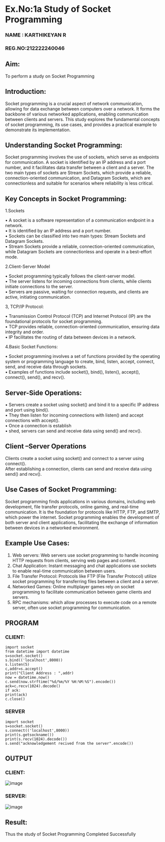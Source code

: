 # Ex.No:1a  			Study of Socket Programming
### NAME : KARTHIKEYAN R
### REG.NO:212222240046
## Aim: 
To perform a study on Socket Programming
## Introduction:
Socket programming is a crucial aspect of network communication, allowing for data exchange between computers over a network. It forms the backbone of various networked applications, enabling communication between clients and servers. This study explores the fundamental concepts of socket programming, its use cases, and provides a practical example to demonstrate its implementation.
## Understanding Socket Programming:
Socket programming involves the use of sockets, which serve as endpoints for communication. A socket is identified by an IP address and a port number, and it facilitates data transfer between a client and a server. The two main types of sockets are Stream Sockets, which provide a reliable, connection-oriented communication, and Datagram Sockets, which are connectionless and suitable for scenarios where reliability is less critical.
## Key Concepts in Socket Programming:
1.Sockets

•	A socket is a software representation of a communication endpoint in a network.</br>
•	It is identified by an IP address and a port number.</br>
•	Sockets can be classified into two main types: Stream Sockets and Datagram Sockets.</br>
•	Stream Sockets provide a reliable, connection-oriented communication, while Datagram Sockets are connectionless and operate in a best-effort mode.</br>

2.Client-Server Model

•	Socket programming typically follows the client-server model.</br>
•	The server listens for incoming connections from clients, while clients initiate connections to the server.</br>
•	Servers are passive, waiting for connection requests, and clients are active, initiating communication.</br>

3, TCP/IP Protocol:

•	Transmission Control Protocol (TCP) and Internet Protocol (IP) are the foundational protocols for socket programming.</br>
•	TCP provides reliable, connection-oriented communication, ensuring data integrity and order.</br>
•	IP facilitates the routing of data between devices in a network.</br>

4.Basic Socket Functions:

•	Socket programming involves a set of functions provided by the operating system or programming language to create, bind, listen, accept, connect, send, and receive data through sockets.</br>
•	Examples of functions include socket(), bind(), listen(), accept(), connect(), send(), and recv().</br>

## Server-Side Operations:

•	Servers create a socket using socket() and bind it to a specific IP address and port using bind().</br>
•	They then listen for incoming connections with listen() and accept connections with accept().</br>
•	Once a connection is establish </br>
•	shed, servers can send and receive data using send() and recv().</br>

## Client –Server Operations

Clients create a socket using socket() and connect to a server using connect().</br>
After establishing a connection, clients can send and receive data using send() and recv().</br>

## Use Cases of Socket Programming:

Socket programming finds applications in various domains, including web development, file transfer protocols, online gaming, and real-time communication. It is the foundation for protocols like HTTP, FTP, and SMTP, which power the internet. Socket programming enables the development of both server and client applications, facilitating the exchange of information between devices in a networked environment.

## Example Use Cases:

1.	Web servers: Web servers use socket programming to handle incoming HTTP requests from clients, serving web pages and content.</br>
2.	Chat Application: Instant messaging and chat applications use sockets to enable real-time communication between users.</br>
3.	File Transfer Protocol: Protocols like FTP (File Transfer Protocol) utilize socket programming for transferring files between a client and a server.</br>
4.	Networked Games: Online multiplayer games rely on socket programming to facilitate communication between game clients and servers.</br>
5.	RPC mechanisms: which allow processes to execute code on a remote server, often use socket programming for communication.</br>

## PROGRAM 
 ### CLIENT:
 ```
import socket
from datetime import datetime
s=socket.socket()
s.bind(('localhost',8000))
s.listen(5)
c,addr=s.accept()
print("Client Address : ",addr)
now = datetime.now()
c.send(now.strftime("%d/%m/%Y %H:%M:%S").encode())
ack=c.recv(1024).decode()
if ack:
 print(ack)
c.close()
```
### SERVER
```
import socket
s=socket.socket()
s.connect(('localhost',8000))
print(s.getsockname())
print(s.recv(1024).decode())
s.send("acknowledgement recived from the server".encode())
```
## OUTPUT
 ### CLIENT:
![image](https://github.com/Yuvaranithulasingam/SocketStudy/assets/121418522/8a60e5ee-7095-43cb-aac3-0aa9f7197eb5)

### SERVER:
![image](https://github.com/Yuvaranithulasingam/SocketStudy/assets/121418522/7c591d08-b710-4e47-a585-cb6b052ab183)

## Result:
Thus the study of Socket Programming Completed Successfully
